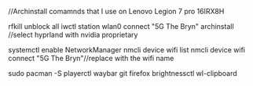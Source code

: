 //Archinstall comamnds that I use on Lenovo Legion 7 pro 16IRX8H

rfkill unblock all
iwctl
station wlan0 connect "5G The Bryn"
archinstall
//select hyprland with nvidia proprietary

systemctl enable NetworkManager
nmcli device wifi list
nmcli device wifi connect "5G The Bryn"//replace with the wifi name

sudo pacman -S playerctl waybar git firefox brightnessctl wl-clipboard
